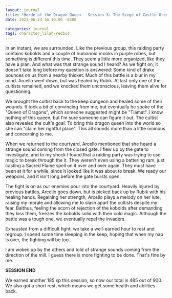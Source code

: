 ```yaml
---
layout: journal
title: "Horde of the Dragon Queen - Session 3: The Siege of Castle Greenest"
date: 2021-06-24 16:10:00 -0400

categories: journal
tags: character_lilah-redbud
---
```

In an instant, we are surrounded. Like the previous group, this raiding party contains kobolds and a couple of humanoid mooks in purple robes, but something is different this time. They seem a little more organized, like they have a plan. And what was that strange sound I heard? As we fight on, it doesn't take long before my question is answered: Some kind of drake pounces on us from a nearby thicket. Much of this battle is a blur in my mind. Arcello went down, but was healed by Rubik. At last only one of the cultists remained, and we knocked them unconscious, leaving them alive for questioning.

We brought the cultist back to the keep dungeon and healed some of their wounds. It took a bit of convincing from me, but eventually he spoke of the "Queen of Dragons", which someone suggested might be "Tiamat". I know nothing of this queen, but I'm sure someone can figure it out. The cultist also revealed the cult's goal: To bring this dragon queen into the world so she can "claim her rightful place". This all sounds more than a little ominous and concerning to me.

When we returned to the courtyard, Arcello mentioned that she heard a strange sound coming from the closed gate. I flew up by the gate to investigate, and to my shock I found that a raiding party was trying to use magic to break through the it. They weren't even using a battering ram, just casting a Sacred Flame spell on it over and over again. They must have been at it for a while, since it looked like it was about to break. We ready our weapons, and it isn't long before the gate bursts open.

The fight is on as our enemies pour into the courtyard. Heavily injured by previous battles, Arcello goes down, but is picked back up by Rubik with his healing hands. Regaining her strength, Arcello plays a melody on her lute, raising my morale and allowing me to slash apart the cultists despite my fear. Balthus, feeling the scorn of rejection of the kobolds after demanding they kiss them, freezes the kobolds solid with their cold magic. Although the battle was a tough one, we eventually repel the invaders.

Exhausted from a difficult fight, we take a well-earned hour to rest and regroup. I spend some time sleeping in the keep, hoping that when my nap is over, the fighting will be too...

I am woken up by the others and told of strange sounds coming from the direction of the mill. I guess there is more fighting to be done. That's fine by me.

**SESSION END**

We earned another 185 xp this session, so now our total is 485 out of 900. We also got a short rest, which means we get some health and abilities back.
